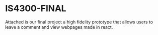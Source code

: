 # IS4300-FINAL

Attached is our final project a high fidelity prototype that allows users to leave a comment and view webpages made in react.